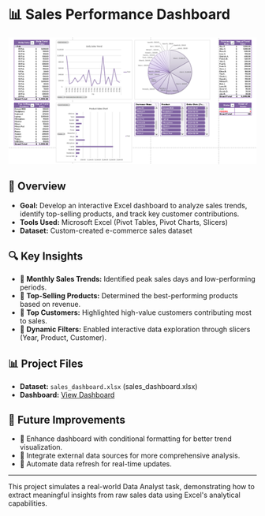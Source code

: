 # 📊 Sales Performance Dashboard

![Sales Dashboard](sales_dashboard.png)


## 📌 Overview
- **Goal:** Develop an interactive Excel dashboard to analyze sales trends, identify top-selling products, and track key customer contributions.
- **Tools Used:** Microsoft Excel (Pivot Tables, Pivot Charts, Slicers)
- **Dataset:** Custom-created e-commerce sales dataset

## 🔍 Key Insights
- 🔹 **Monthly Sales Trends:** Identified peak sales days and low-performing periods.
- 🔹 **Top-Selling Products:** Determined the best-performing products based on revenue.
- 🔹 **Top Customers:** Highlighted high-value customers contributing most to sales.
- 🔹 **Dynamic Filters:** Enabled interactive data exploration through slicers (Year, Product, Customer).

## 📊 Project Files
- **Dataset:** `sales_dashboard.xlsx` (sales_dashboard.xlsx)
- **Dashboard:** [View Dashboard](sales_dashboard.xlsx)

## 🚀 Future Improvements
- 🔹 Enhance dashboard with conditional formatting for better trend visualization.
- 🔹 Integrate external data sources for more comprehensive analysis.
- 🔹 Automate data refresh for real-time updates.

---
This project simulates a real-world Data Analyst task, demonstrating how to extract meaningful insights from raw sales data using Excel's analytical capabilities.

